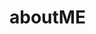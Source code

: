 # aboutME

<!DOCTYPE html>
<html>
  <head>
    <title>About Me!</title>
    <script>
      function showFunFact() {
        alert("Fun fact: I once stayed up all night finishing a novel and still went to class the next morning!");
      }

      // greeting animation
      let msg = "Welcome!";
      let i = 0;
      function typeGreeting() {
        if (i < msg.length) {
          document.getElementById("greeting").innerHTML += msg.charAt(i);
          i++;
          setTimeout(typeGreeting, 100);
        }
      }
      window.onload = typeGreeting;
    </script>
  </head>

  <body style="background-color: #f0f8ff; font-family: Arial, sans-serif; text-align: center;">
    <h1 id="greeting" style="color: #2e4a7d; height: 30px;"></h1>

    <h1 style="color: #2e4a7d;">Hi! I'm Nawapas Jornpagdee</h1>
    <p>My nickname is <b>new</b>.</p>

    <img src="IMG_0329.jpg" alt="Photo of Nawapas Jornpagdee" width="300" style="border-radius: 10px; border: 2px solid #ccc;">

    <h2 style="color: #2e4a7d;">About Me</h2>
    <p>I am an engineering student at <b>Chulalongkorn University</b>.</p>
    <p>Right now I am focusing on learning more coding skills and also studying about sustainable city development.</p>

    <h2 style="color: #2e4a7d;">My Hobbies</h2>
    <ul style="list-style-type: square; display: inline-block; text-align: left;">
      <li>Read novels</li>
      <li>Play mobile games</li>
    </ul>

    <h2 style="color: #2e4a7d;">Current Focus</h2>
    <ul style="list-style-type: circle; display: inline-block; text-align: left;">
      <li>Improve my coding skills</li>
      <li>Learn Japanese so I can understand anime</li>
    </ul>

    <button onclick="showFunFact()" style="background-color: #2e4a7d; color: white; border: none; padding: 10px 20px; border-radius: 10px; cursor: pointer; margin-top: 20px;">
      Click for a fun fact!
    </button>

    <h2 style="color: #2e4a7d;">Thank You!</h2>
    <p style="font-style: italic;">"Just created this while I'm bored" web page :)</p>

    <hr style="width: 60%; margin-top: 30px;">
    <p style="font-size: 12px; color: gray;">© 2025 Nawapas Jornpagdee</p>
  </body>
</html>
